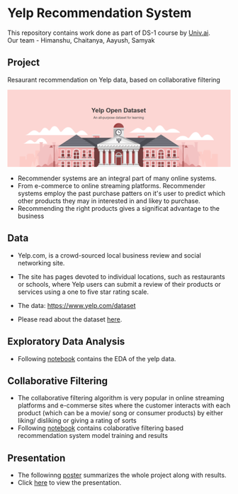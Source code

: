 # Yelp Recommendation System

This repository contains work done as part of DS-1 course by [Univ.ai](https://www.univ.ai/).</br> 
Our team - Himanshu, Chaitanya, Aayush, Samyak

## Project

Resaurant recommendation on Yelp data, based on collaborative filtering

<img src="https://github.com/HimanS-sys/Yelp-Recommendation-System/blob/main/assets/images/yelp-about.png">

- Recommender systems are an integral part of many online systems. 
- From e-commerce to online streaming platforms. Recommender systems employ the past purchase patters on it's user to predict which other products they may in interested in and likey to purchase.
- Recommending the right products gives a significat advantage to the business

## Data

- Yelp.com, is a crowd-sourced local business review and social networking site.
- The site has pages devoted to individual locations, such as restaurants or schools, where Yelp users can submit a review of their products or services using a one to five star rating scale.

- The data: https://www.yelp.com/dataset
- Please read about the dataset [here](https://www.yelp.com/dataset/documentation/main).

## Exploratory Data Analysis

- Following [notebook](https://github.com/HimanS-sys/Yelp-Recommendation-System/blob/main/yelp_eda.ipynb) contains the EDA of the yelp data.

## Collaborative Filtering

- The collaborative filtering algorithm is very popular in online streaming platforms and e-commerse sites where the customer interacts with each product (which can be a movie/ song or consumer products) by either liking/ disliking or giving a rating of sorts
- Following [notebook](https://github.com/HimanS-sys/Yelp-Recommendation-System/blob/main/ds1_yelp_main.ipynb) contains colaborative filtering based recommendation system model training and results

## Presentation

- The followinng [poster](https://github.com/HimanS-sys/Yelp-Recommendation-System/blob/main/yelp_recommender_poster.pdf) summarizes the whole project along with results.
- Click [here](https://github.com/HimanS-sys/Yelp-Recommendation-System/blob/main/DS1_Project.pdf) to view the presentation.
